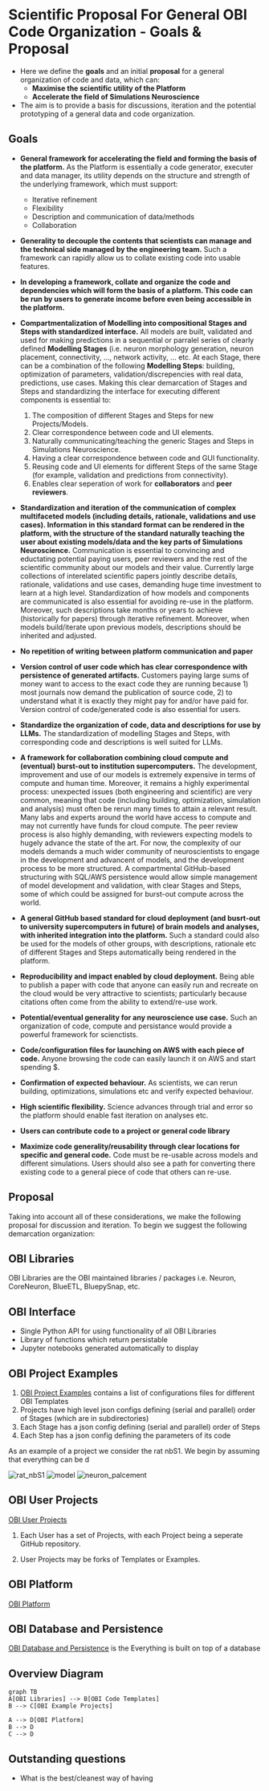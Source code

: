 # Scientific Proposal For General OBI Code Organization - Goals & Proposal
- Here we define the **goals** and an initial **proposal** for a general organization of code and data, which can:
    - **Maximise the scientific utility of the Platform**
    - **Accelerate the field of Simulations Neuroscience**
- The aim is to provide a basis for discussions, iteration and the potential prototyping of a general data and code organization.


## Goals

- **General framework for accelerating the field and forming the basis of the platform.** As the Platform is essentially a code generator, executer and data manager, its utility depends on the structure and strength of the underlying framework, which must support:
    - Iterative refinement
    - Flexibility
    - Description and communication of data/methods
    - Collaboration

- **Generality to decouple the contents that scientists can manage and the technical side managed by the engineering team.** Such a framework can rapidly allow us to collate existing code into usable features.

- **In developing a framework, collate and organize the code and dependencies which will form the basis of a platform. This code can be run by users to generate income before even being accessible in the platform.**

- **Compartmentalization of Modelling into compositional Stages and Steps with standardized interface.** All models are built, validated and used for making predictions in a sequential or parralel series of clearly defined **Modelling Stages** (i.e. neuron morphology generation, neuron placement, connectivity, ..., network activity, ... etc. At each Stage, there can be a combination of the following **Modelling Steps**: building, optimization of parameters, validation/discrepencies with real data, predictions, use cases. Making this clear demarcation of Stages and Steps and standardizing the interface for executing different components is essential to:
    1) The composition of different Stages and Steps for new Projects/Models.
    2) Clear correspondence between code and UI elements.
    3) Naturally communicating/teaching the generic Stages and Steps in Simulations Neuroscience.
    4) Having a clear correspondence between code and GUI functionality.
    5) Reusing code and UI elements for different Steps of the same Stage (for example, validation and predictions from connectivity).
    6) Enables clear seperation of work for **collaborators** and **peer reviewers**.
 
- **Standardization and iteration of the communication of complex multifaceted models (including details, rationale, validations and use cases). Information in this standard format can be rendered in the platform, with the structure of the standard naturally teaching the user about existing models/data and the key parts of Simulations Neuroscience.** Communication is essential to convincing and eductating potential paying users, peer reviewers and the rest of the scientific community about our models and their value. Currently large collections of interelated scientific papers jointly describe details, rationale, validations and use cases, demanding huge time investment to learn at a high level. Standardization of how models and components are communicated is also essential for avoiding re-use in the platform. Moreover, such descriptions take months or years to achieve (historically for papers) through iterative refinement. Moreover, when models build/iterate upon previous models, descriptions should be inherited and adjusted.

- **No repetition of writing between platform communication and paper**

- **Version control of user code which has clear correspondence with persistence of generated artifacts.** Customers paying large sums of money want to access to the exact code they are running because 1) most journals now demand the publication of source code, 2) to understand what it is exactly they might pay for and/or have paid for. Version control of code/generated code is also essential for users.

- **Standardize the organization of code, data and descriptions for use by LLMs.** The standardization of modelling Stages and Steps, with corresponding code and descriptions is well suited for LLMs.

- **A framework for collaboration combining cloud compute and (eventual) burst-out to institution supercomputers.** The development, improvement and use of our models is extremely expensive in terms of compute and human time. Moreover, it remains a highly experimental process: unexpected issues (both engineering and scientific) are very common, meaning that code (including building, optimization, simulation and analysis) must often be rerun many times to attain a relevant result. Many labs and experts around the world have access to compute and may not currently have funds for cloud compute. The peer review process is also highly demanding, with reviewers expecting models to hugely advance the state of the art. For now, the complexity of our models demands a much wider community of neuroscientists to engage in the development and advancent of models, and the development process to be more structured. A compartmental GitHub-based structuring with SQL/AWS persistence would allow simple management of model development and validation, with clear Stages and Steps, some of which could be assigned for burst-out compute across the world.

- **A general GitHub based standard for cloud deployment (and busrt-out to university supercomputers in future) of brain models and analyses, with inherited integration into the platform.** Such a standard could also be used for the models of other groups, with descriptions, rationale etc of different Stages and Steps automatically being rendered in the platform.

- **Reproducibility and impact enabled by cloud deployment.** Being able to publish a paper with code that anyone can easily run and recreate on the cloud would be very attractive to scientists; particularly because citations often come from the ability to extend/re-use work.

- **Potential/eventual generality for any neuroscience use case.** Such an organization of code, compute and persistance would provide a powerful framework for scienctists.

- **Code/configuration files for launching on AWS with each piece of code.** Anyone browsing the code can easily launch it on AWS and start spending $.

- **Confirmation of expected behaviour.** As scientists, we can rerun building, optimizations, simulations etc and verify expected behaviour.

- **High scientific flexibility.** Science advances through trial and error so the platform should enable fast iteration on analyses etc.

- **Users can contribute code to a project or general code library**

- **Maximize code generality/reusability through clear locations for specific and general code.** Code must be re-usable across models and different simulations. Users should also see a path for converting there existing code to a general piece of code that others can re-use.


## Proposal
Taking into account all of these considerations, we make the following proposal for discussion and iteration. To begin we suggest the following demarcation organization:

## OBI Libraries
OBI Libraries are the OBI maintained libraries / packages i.e. Neuron, CoreNeuron, BlueETL, BluepySnap, etc.

## OBI Interface
- Single Python API for using functionality of all OBI Libraries
- Library of functions which return persistable 
- Jupyter notebooks generated automatically to display

## OBI Project Examples
1) [OBI Project Examples](./OBI-Project-Examples) contains a list of configurations files for different OBI Templates
2) Projects have high level json configs defining (serial and parallel) order of Stages (which are in subdirectories)
3) Each Stage has a json config defining (serial and parallel) order of Steps
4) Each Step has a json config defining the parameters of its code


As an example of a project we consider the rat nbS1. We begin by assuming that everything can be d

![rat_nbS1](explanatory_images/rat_nbS1.png)
![model](explanatory_images/model.png)
![neuron_palcement](explanatory_images/neuron_placement.png)
 
<!--
## OBI Code Templates
1) [OBI Code Templates](./OBI-Code-Templates) are generalizable pieces of code which use code in OBI Libraries (and beyond) for building, optimizing parameters, validating and characterizing discrepencies with laboratory data, making predictions, and running other use cases.

2) Templates read in parameters or contain placeholders (e.g. for notebooks), for input and output data paths and other parameters. These are populated by values from configuration files (json).

3) Templates exist with example configuration files and the necessary AWS scripts for launching them.

4) Templates exist with 

5) Templates are organized by Modelling Stage (i.e. neuron morphology generation, neuron placement, connectivity, ..., network activity, ... etc.) and Modelling Step (i.e. building, optimization of parameters, validation/discrepencies with real data, predictions, use cases), 

6) Templates are compositional...

7) Similar to the concept of bbp-workflow perhaps, except code functions are 
-->




## OBI User Projects
[OBI User Projects](./OBI-User-Projects)

1) Each User has a set of Projects, with each Project being a seperate GitHub repository.

2) User Projects may be forks of Templates or Examples.

## OBI Platform
[OBI Platform](./OBI-Platform) 

## OBI Database and Persistence
[OBI Database and Persistence](./OBI-Database-and-Persistence) is the Everything is built on top of a database







## Overview Diagram
```mermaid
graph TB
A[OBI Libraries] --> B[OBI Code Templates]
B --> C[OBI Example Projects]

A --> D[OBI Platform]
B --> D
C --> D

```

## Outstanding questions
- What is the best/cleanest way of having 

